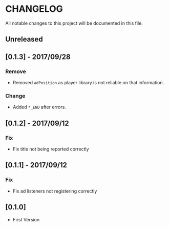 # CHANGELOG
All notable changes to this project will be documented in this file.

## Unreleased

## [0.1.3] - 2017/09/28
### Remove
- Removed `adPosition` as player library is not reliable on that information.

### Change
- Added `*_END` after errors.

## [0.1.2] - 2017/09/12
### Fix
- Fix title not being reported correctly

## [0.1.1] - 2017/09/12
### Fix
- Fix ad listeners not registering correctly

## [0.1.0] 
- First Version